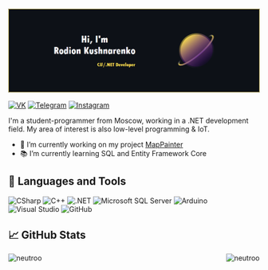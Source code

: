 ![NeutroBanner](./Images/NeutroBanner.png)

[![VK](https://img.shields.io/badge/VK-informational?style=flat&logo=VK&color=0077FF)](https://vk.com/neutr0o)
[![Telegram](https://img.shields.io/badge/Telegram-informational?style=flat&logo=Telegram&color=26A5E4)](https://t.me/neutr0o)
[![Instagram](https://img.shields.io/badge/Instagram-informational?style=flat&logo=Instagram&color=E4405F&logoColor=white)](https://www.instagram.com/nyautro)

I'm a student-programmer from Moscow, working in a .NET development field. My area of interest is also low-level programming & IoT.
* 🔨 I’m currently working on my project [MapPainter](https://github.com/Neutroo/MapPainter)
* 📚 I’m currently learning SQL and Entity Framework Core

## 🧰 Languages and Tools
![CSharp](https://img.shields.io/badge/CSharp-informational?style=flat&logo=CSharp&color=ffE152&labelColor=0d1117)
![C++](https://img.shields.io/badge/C++-informational?style=flat&logo=Cplusplus&color=ffE152&labelColor=0d1117)
![.NET](https://img.shields.io/badge/.NET-informational?style=flat&logo=.NET&color=ffE152&labelColor=0d1117)
![Microsoft SQL Server](https://img.shields.io/badge/Microsoft_SQL_Server-informational?style=flat&logo=Microsoft-SQL-Server&color=ffE152&labelColor=0d1117)
![Arduino](https://img.shields.io/badge/Arduino-informational?style=flat&logo=Arduino&logoColor=white&color=ffE152&labelColor=0d1117)
![Visual Studio](https://img.shields.io/badge/Visual_Studio-informational?style=flat&logo=Visual-Studio&color=ffE152&labelColor=0d1117)
![GitHub](https://img.shields.io/badge/GitHub-informational?style=flat&logo=GitHub&color=ffE152&labelColor=0d1117)

## 📈 GitHub Stats

<p>
  <img src="https://github-readme-stats.vercel.app/api?username=neutroo&show_icons=true&title_color=ffE152&text_color=ffffff&bg_color=0d1117&locale=en&line_height=20&icon_color=b93fb8&border_color=ffE152" alt="neutroo"/>
  <img align="right" src="https://github-readme-stats.vercel.app/api/top-langs?username=neutroo&show_icons=true&title_color=ffE152&text_color=ffffff&bg_color=0d1117&locale=en&border_color=ffE152" alt="neutroo"/>
</p>
